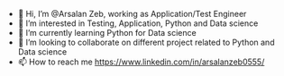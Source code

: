 - 👋 Hi, I’m @Arsalan Zeb, working as Application/Test Engineer
- 👀 I’m interested in Testing, Application, Python and Data science
- 🌱 I’m currently learning Python for Data science
- 💞️ I’m looking to collaborate on different project related to Python and Data science
- 📫 How to reach me https://www.linkedin.com/in/arsalanzeb0555/ 

<!---
Arsal-Zeb/Arsal-Zeb is a ✨ special ✨ repository because its `README.md` (this file) appears on your GitHub profile.
You can click the Preview link to take a look at your changes.
--->
